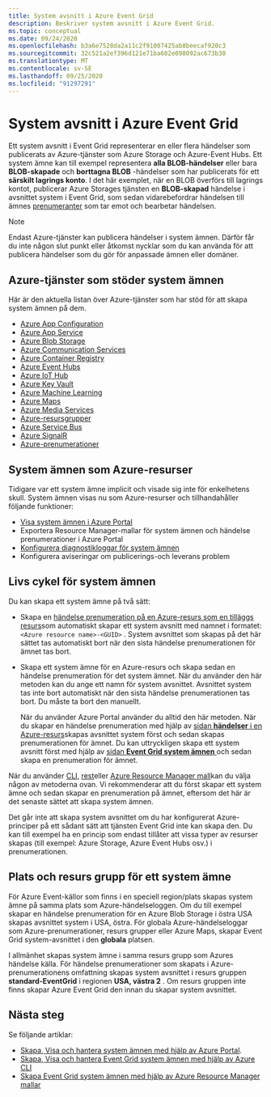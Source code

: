 ```yaml
---
title: System avsnitt i Azure Event Grid
description: Beskriver system avsnitt i Azure Event Grid.
ms.topic: conceptual
ms.date: 09/24/2020
ms.openlocfilehash: b3a6e7528da2a11c2f91007425ab8beecaf920c3
ms.sourcegitcommit: 32c521a2ef396d121e71ba682e098092ac673b30
ms.translationtype: MT
ms.contentlocale: sv-SE
ms.lasthandoff: 09/25/2020
ms.locfileid: "91297291"
---
```

# <a name="system-topics-in-azure-event-grid"></a>System avsnitt i Azure Event Grid
Ett system avsnitt i Event Grid representerar en eller flera händelser som publicerats av Azure-tjänster som Azure Storage och Azure-Event Hubs. Ett system ämne kan till exempel representera **alla BLOB-händelser** eller bara **BLOB-skapade** och **borttagna BLOB** -händelser som har publicerats för ett **särskilt lagrings konto**. I det här exemplet, när en BLOB överförs till lagrings kontot, publicerar Azure Storages tjänsten en **BLOB-skapad** händelse i avsnittet system i Event Grid, som sedan vidarebefordrar händelsen till ämnes [prenumeranter](event-handlers.md) som tar emot och bearbetar händelsen. 

> [!NOTE] 
> Endast Azure-tjänster kan publicera händelser i system ämnen. Därför får du inte någon slut punkt eller åtkomst nycklar som du kan använda för att publicera händelser som du gör för anpassade ämnen eller domäner.

## <a name="azure-services-that-support-system-topics"></a>Azure-tjänster som stöder system ämnen
Här är den aktuella listan över Azure-tjänster som har stöd för att skapa system ämnen på dem.

- [Azure App Configuration](event-schema-app-configuration.md)
- [Azure App Service](event-schema-app-service.md)
- [Azure Blob Storage](event-schema-blob-storage.md)
- [Azure Communication Services](event-schema-communication-services.md) 
- [Azure Container Registry](event-schema-container-registry.md)
- [Azure Event Hubs](event-schema-event-hubs.md)
- [Azure IoT Hub](event-schema-iot-hub.md)
- [Azure Key Vault](event-schema-key-vault.md)
- [Azure Machine Learning](event-schema-machine-learning.md)
- [Azure Maps](event-schema-azure-maps.md)
- [Azure Media Services](event-schema-media-services.md)
- [Azure-resursgrupper](event-schema-resource-groups.md)
- [Azure Service Bus](event-schema-service-bus.md)
- [Azure SignalR](event-schema-azure-signalr.md)
- [Azure-prenumerationer](event-schema-subscriptions.md)

## <a name="system-topics-as-azure-resources"></a>System ämnen som Azure-resurser
Tidigare var ett system ämne implicit och visade sig inte för enkelhetens skull. System ämnen visas nu som Azure-resurser och tillhandahåller följande funktioner:

- [Visa system ämnen i Azure Portal](create-view-manage-system-topics.md#view-all-system-topics)
- Exportera Resource Manager-mallar för system ämnen och händelse prenumerationer i Azure Portal
- [Konfigurera diagnostikloggar för system ämnen](enable-diagnostic-logs-topic.md#enable-diagnostic-logs-for-a-system-topic)
- Konfigurera aviseringar om publicerings-och leverans problem 

## <a name="lifecycle-of-system-topics"></a>Livs cykel för system ämnen
Du kan skapa ett system ämne på två sätt: 

- Skapa en [händelse prenumeration på en Azure-resurs som en tilläggs resurs](/rest/api/eventgrid/version2020-06-01/eventsubscriptions/createorupdate)som automatiskt skapar ett system avsnitt med namnet i formatet: `<Azure resource name>-<GUID>` . System avsnittet som skapas på det här sättet tas automatiskt bort när den sista händelse prenumerationen för ämnet tas bort. 
- Skapa ett system ämne för en Azure-resurs och skapa sedan en händelse prenumeration för det system ämnet. När du använder den här metoden kan du ange ett namn för system avsnittet. Avsnittet system tas inte bort automatiskt när den sista händelse prenumerationen tas bort. Du måste ta bort den manuellt. 

    När du använder Azure Portal använder du alltid den här metoden. När du skapar en händelse prenumeration med hjälp av [sidan **händelser** i en Azure-resurs](blob-event-quickstart-portal.md#subscribe-to-the-blob-storage)skapas avsnittet system först och sedan skapas prenumerationen för ämnet. Du kan uttryckligen skapa ett system avsnitt först med hjälp av [sidan **Event Grid system ämnen** ](create-view-manage-system-topics.md#create-a-system-topic) och sedan skapa en prenumeration för ämnet. 

När du använder [CLI](create-view-manage-system-topics-cli.md), [rest](/rest/api/eventgrid/version2020-06-01/eventsubscriptions/createorupdate)eller [Azure Resource Manager mall](create-view-manage-system-topics-arm.md)kan du välja någon av metoderna ovan. Vi rekommenderar att du först skapar ett system ämne och sedan skapar en prenumeration på ämnet, eftersom det här är det senaste sättet att skapa system ämnen.

Det går inte att skapa system avsnittet om du har konfigurerat Azure-principer på ett sådant sätt att tjänsten Event Grid inte kan skapa den. Du kan till exempel ha en princip som endast tillåter att vissa typer av resurser skapas (till exempel: Azure Storage, Azure Event Hubs osv.) i prenumerationen. 

## <a name="location-and-resource-group-for-a-system-topic"></a>Plats och resurs grupp för ett system ämne
För Azure Event-källor som finns i en speciell region/plats skapas system ämne på samma plats som Azure-händelseloggen. Om du till exempel skapar en händelse prenumeration för en Azure Blob Storage i östra USA skapas avsnittet system i USA, östra. För globala Azure-händelseloggar som Azure-prenumerationer, resurs grupper eller Azure Maps, skapar Event Grid system-avsnittet i den **globala** platsen. 

I allmänhet skapas system ämne i samma resurs grupp som Azures händelse källa. För händelse prenumerationer som skapats i Azure-prenumerationens omfattning skapas system avsnittet i resurs gruppen **standard-EventGrid** i regionen **USA, västra 2** . Om resurs gruppen inte finns skapar Azure Event Grid den innan du skapar system avsnittet. 

## <a name="next-steps"></a>Nästa steg
Se följande artiklar: 

- [Skapa, Visa och hantera system ämnen med hjälp av Azure Portal](create-view-manage-system-topics.md).
- [Skapa, Visa och hantera Event Grid system ämnen med hjälp av Azure CLI](create-view-manage-system-topics-cli.md)
- [Skapa Event Grid system ämnen med hjälp av Azure Resource Manager mallar](create-view-manage-system-topics-arm.md)
